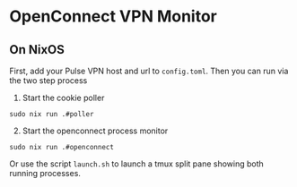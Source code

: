 # OpenConnect VPN Monitor


## On NixOS

First, add your Pulse VPN host and url to `config.toml`. Then you can run via the two step process

1. Start the cookie poller
```
sudo nix run .#poller
```

2. Start the openconnect process monitor
```
sudo nix run .#openconnect
```

Or use the script `launch.sh` to launch a tmux split pane showing both running processes.

